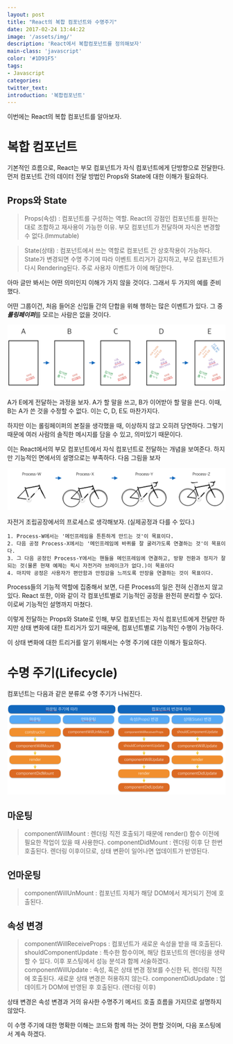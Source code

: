 ```yaml
---
layout: post
title: "React의 복합 컴포넌트와 수명주기"
date: 2017-02-24 13:44:22
image: '/assets/img/'
description: 'React에서 복합컴포넌트를 정의해보자'
main-class: 'javascript'
color: '#1D91F5'
tags:
- Javascript
categories:
twitter_text:
introduction: '복합컴포넌트'
---
```


이번에는 React의 복합 컴포넌트를 알아보자.


복합 컴포넌트
==========

기본적인 흐름으로, React는 부모 컴포넌트가 자식 컴포넌트에게 단방향으로 전달한다.
먼저 컴포넌트 간의 데이터 전달 방법인 Props와 State에 대한 이해가 필요하다.



Props와 State
---

>Props(속성) : 컴포넌트를 구성하는 역할. React의 강점인 컴포넌트를 원하는 대로 조합하고 재사용이 가능한 이유. 부모 컴포넌트가 전달하며 자식은 변경할 수 없다.(Immutable)

>State(상태) : 컴포넌트에서 쓰는 역할로 컴포넌트 간 상호작용이 가능하다. State가 변경되면 수명 주기에 따라 이벤트 트리거가 감지하고, 부모 컴포넌트가 다시 Rendering된다. 주로 사용자 이벤트가 이에 해당한다.



아마 글만 봐서는 어떤 의미인지 이해가 가지 않을 것이다.
그래서 두 가지의 예를 준비했다.

어떤 그룹이건, 처음 들어온 신입들 간의 단합을 위해 행하는 많은 이벤트가 있다.
그 중 ***롤링페이퍼***를 모르는 사람은 없을 것이다.

![paper](https://github.com/CalyFactory/CalyFactory.github.io/blob/master/assets/img/refgjin/post7_paper.png?raw=true)

A가 E에게 전달하는 과정을 보자.
A가 할 말을 쓰고, B가 이어받아 할 말을 쓴다.
이때, B는 A가 쓴 것을 수정할 수 없다. 이는 C, D, E도 마찬가지다.

하지만 이는 롤링페이퍼의 본질을 생각했을 때, 이상하지 않고 오히려 당연하다.
그렇기 때문에 여러 사람의 솔직한 메시지를 담을 수 있고, 의미있기 때문이다.

이는 React에서의 부모 컴포넌트에서 자식 컴포넌트로 전달하는 개념을 보여준다.
하지만 기능적인 면에서의 설명으로는 부족하다. 다음 그림을 보자

![bicycle](https://github.com/CalyFactory/CalyFactory.github.io/blob/master/assets/img/refgjin/post7_bicycle.png?raw=true)

자전거 조립공장에서의 프로세스로 생각해보자. (실제공정과 다를 수 있다.)

	1. Process-W에서는 '메인프레임을 튼튼하게 만드는 것'이 목표이다. 
	2. 다음 공정 Process-X에서는 '메인프레임에 바퀴를 잘 굴러가도록 연결하는 것'이 목표이다.
	3. 그 다음 공정인 Process-Y에서는 핸들을 메인프레임에 연결하고, 방향 전환과 정지가 잘 되는 것(물론 현재 예제는 픽시 자전거라 브레이크가 없다.)이 목표이다
	4. 마지막 공정은 사용자가 편안함과 안정감을 느끼도록 안장을 연결하는 것이 목표이다.

Process들의 기능적 역할에 집중해서 보면, 다른 Process의 일은 전혀 신경쓰지 않고 있다.
React 또한, 이와 같이 각 컴포넌트별로 기능적인 공정을 완전히 분리할 수 있다. 이로써 기능적인 설명까지 마쳤다.

이렇게 전달하는 Props와 State로 인해, 부모 컴포넌트는 자식 컴포넌트에게 전달만 하지만 상태 변화에 대한 트리거가 있기 때문에, 컴포넌트별로 기능적인 수행이 가능하다.

이 상태 변화에 대한 트리거를 알기 위해서는 수명 주기에 대한 이해가 필요하다.


수명 주기(Lifecycle)
===

컴포넌트는 다음과 같은 분류로 수명 주기가 나눠진다.

![lifecycle](https://github.com/CalyFactory/CalyFactory.github.io/blob/master/assets/img/refgjin/post7_flow.png?raw=true)

마운팅
---
>componentWillMount : 렌더링 직전 호출되기 때문에 render() 함수 이전에 필요한 작업이 있을 때 사용한다.
>componentDidMount : 렌더링 이후 단 한번 호출된다. 렌더링 이후이므로, 상태 변환이 일어나면 업데이트가 반영된다.


언마운팅
---
>componentWillUnMount : 컴포넌트 자체가 해당 DOM에서 제거되기 전에 호출된다.


속성 변경
---
>componentWillReceiveProps : 컴포넌트가 새로운 속성을 받을 때 호출된다.
>shouldComponentUpdate : 특수한 함수이며, 해당 컴포넌트의 렌더링을 생략할 수 있다. 이후 포스팅에서 성능 분석과 함께 서술하겠다.
>componentWillUpdate : 속성, 혹은 상태 변경 정보를 수신한 뒤, 렌더링 직전에 호출된다. 새로운 상태 변경은 허용하지 않는다.
>componentDidUpdate : 업데이트가 DOM에 반영된 후 호출된다. (렌더링 이후)


상태 변경은 속성 변경과 거의 유사한 수명주기 메서드 호출 흐름을 가지므로 설명하지 않았다.

이 수명 주기에 대한 명확한 이해는 코드와 함께 하는 것이 편할 것이며, 다음 포스팅에서 계속 하겠다.

